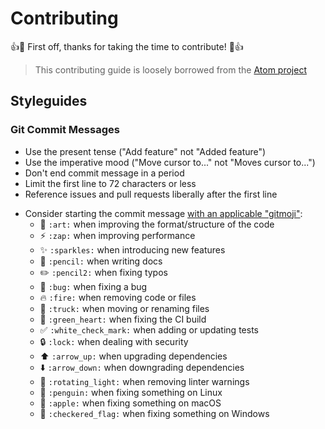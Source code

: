 # Contributing

:+1::tada: First off, thanks for taking the time to contribute! :tada::+1:

> This contributing guide is loosely borrowed from the [Atom project]

## Styleguides

### Git Commit Messages

* Use the present tense ("Add feature" not "Added feature")
* Use the imperative mood ("Move cursor to..." not "Moves cursor to...")
* Don't end commit message in a period
* Limit the first line to 72 characters or less
* Reference issues and pull requests liberally after the first line
<!-- * When only changing documentation, include `[ci skip]` in the commit title -->
* Consider starting the commit message [with an applicable "gitmoji"]:
    * :art: `:art:` when improving the format/structure of the code
    * :zap: `:zap:` when improving performance
    * :sparkles: `:sparkles:` when introducing new features
    * :pencil: `:pencil:` when writing docs
    * :pencil2: `:pencil2:` when fixing typos
    * :bug: `:bug:` when fixing a bug
    * :fire: `:fire:` when removing code or files
    * :truck: `:truck:` when moving or renaming files
    * :green_heart: `:green_heart:` when fixing the CI build
    * :white_check_mark: `:white_check_mark:` when adding or updating tests
    * :lock: `:lock:` when dealing with security
    * :arrow_up: `:arrow_up:` when upgrading dependencies
    * :arrow_down: `:arrow_down:` when downgrading dependencies
    * :rotating_light: `:rotating_light:` when removing linter warnings
    * :penguin: `:penguin:` when fixing something on Linux
    * :apple: `:apple:` when fixing something on macOS
    * :checkered_flag: `:checkered_flag:` when fixing something on Windows


[Atom project]: https://github.com/atom/atom/blob/master/CONTRIBUTING.md#git-commit-messages
[with an applicable "gitmoji"]: https://gitmoji.carloscuesta.me/
